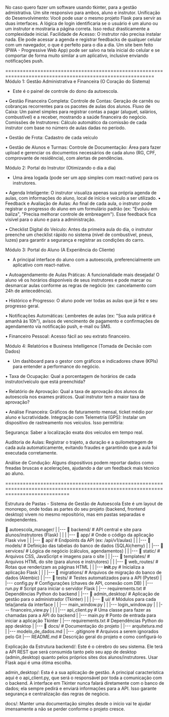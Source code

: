 No caso quero fazer um software usando tkinter, para a gestão admistrativa. Um site responsivo para ambos, aluno e instrutor. Unificação do Desenvolvimento: Você pode usar o mesmo projeto Flask para servir as duas interfaces. A lógica de login identificaria se o usuário é um aluno ou um instrutor e mostraria a página correta. Isso reduz drasticamente a complexidade inicial.
Facilidade de Acesso: O instrutor não precisa instalar nada. Ele pode acessar a agenda e registrar feedbacks de qualquer celular com um navegador, o que é perfeito para o dia a dia.
Um site bem feito (PWA - Progressive Web App) pode ser salvo na tela inicial do celular e se comportar de forma muito similar a um aplicativo, inclusive enviando notificações push.

=========================================================================================================
Módulo 1: Gestão Administrativa e Financeira (O Coração do Sistema)
- Este é o painel de controle do dono da autoescola.

• Gestão Financeira Completa:
Controle de Contas: Geração de carnês ou cobranças recorrentes para os pacotes de aulas dos alunos.
Fluxo de Caixa: Um painel simples para registrar contas a pagar (aluguel, salários, combustível) e a receber, mostrando a saúde financeira do negócio.
Comissões de Instrutores: Cálculo automático da comissão de cada instrutor com base no número de aulas dadas no período.

• Gestão de Frota:
Cadastro de cada veículo

• Gestão de Alunos e Turmas:
Controle de Documentação: Área para fazer upload e gerenciar os documentos necessários de cada aluno (RG, CPF, comprovante de residência), com alertas de pendências.

Módulo 2: Portal do Instrutor (Otimizando o dia a dia)
- Uma área logada (pode ser um app simples com react-native) para os instrutores.

• Agenda Inteligente: O instrutor visualiza apenas sua própria agenda de aulas, com informações do aluno, local de início e veículo a ser utilizado.
• Feedback e Avaliação de Aulas: Ao final de cada aula, o instrutor pode registrar o progresso do aluno em um formulário padrão (ex: "Evoluiu em baliza", "Precisa melhorar controle de embreagem"). Esse feedback fica visível para o aluno e para a administração.

• Checklist Digital do Veículo: Antes da primeira aula do dia, o instrutor preenche um checklist rápido no sistema (nível de combustível, pneus, luzes) para garantir a segurança e registrar as condições do carro.

Módulo 3: Portal do Aluno (A Experiência do Cliente)
- A principal interface do aluno com a autoescola, preferencialmente um aplicativo com react-native.

• Autoagendamento de Aulas Práticas: A funcionalidade mais desejada! O aluno vê os horários disponíveis de seus instrutores e pode marcar ou desmarcar aulas conforme as regras de negócio (ex: cancelamento com 24h de antecedência).

• Histórico e Progresso: O aluno pode ver todas as aulas que já fez e seu progresso geral.

• Notificações Automáticas: Lembretes de aulas (ex: "Sua aula prática é amanhã às 10h"), avisos de vencimento de pagamento e confirmações de agendamento via notificação push, e-mail ou SMS.

• Financeiro Pessoal: Acesso fácil ao seu extrato financeiro.

Módulo 4: Relatórios e Business Intelligence (Tomada de Decisão com Dados)
- Um dashboard para o gestor com gráficos e indicadores chave (KPIs) para entender a performance do negócio.

• Taxa de Ocupação: Qual a porcentagem de horários de cada instrutor/veículo que está preenchida?

• Relatório de Aprovação: Qual a taxa de aprovação dos alunos da autoescola nos exames práticos. Qual instrutor tem a maior taxa de aprovação?

• Análise Financeira: Gráficos de faturamento mensal, ticket médio por aluno e lucratividade.
Integração com Telemetria (GPS): Instalar um dispositivo de rastreamento nos veículos. Isso permitiria:

Segurança: Saber a localização exata dos veículos em tempo real.

Auditoria de Aulas: Registrar o trajeto, a duração e a quilometragem de cada aula automaticamente, evitando fraudes e garantindo que a aula foi executada corretamente.

Análise de Condução: Alguns dispositivos podem reportar dados como freadas bruscas e acelerações, ajudando a dar um feedback mais técnico ao aluno.

==================================================================================================================================

Estrutura de Pastas - Sistema de Gestão de Autoescola
Este é um layout de monorepo, onde todas as partes do seu projeto (backend, frontend desktop) vivem no mesmo repositório, mas em pastas separadas e independentes.

📁 autoescola_manager/
|
|--- 📁 backend/                  # API central e site para alunos/instrutores (Flask)
|    |
|    |--- 📁 app/                 # Onde o código da aplicação Flask vive
|    |    |--- 📁 api/            # Endpoints da API (ex: /api/v1/aulas)
|    |    |--- 📁 models/         # Definição das tabelas do banco de dados (SQLAlchemy)
|    |    |--- 📁 services/       # Lógica de negócio (cálculos, agendamentos)
|    |    |--- 📁 static/         # Arquivos CSS, JavaScript e imagens para o site
|    |    |--- 📁 templates/      # Arquivos HTML do site (para alunos e instrutores)
|    |    |--- 📁 web_routes/     # Rotas que renderizam as páginas HTML
|    |    |--- __init__.py       # Inicializa a aplicação Flask
|    |
|    |--- 📁 migrations/           # Arquivos de migração do banco de dados (Alembic)
|    |--- 📁 tests/               # Testes automatizados para a API (Pytest)
|    |--- config.py             # Configurações (chaves de API, conexão com DB)
|    |--- run.py                # Script para iniciar o servidor Flask
|    |--- requirements.txt      # Dependências Python do backend
|
|--- 📁 admin_desktop/            # Aplicação de gestão para o administrador (Tkinter)
|    |
|    |--- 📁 ui/                  # Módulos para cada tela/janela da interface
|    |    |--- main_window.py
|    |    |--- login_window.py
|    |    |--- financeiro_view.py
|    |
|    |--- api_client.py         # Uma classe para fazer as chamadas para a API do backend
|    |--- main.py               # Ponto de entrada para iniciar a aplicação Tkinter
|    |--- requirements.txt      # Dependências Python do app desktop
|
|--- 📁 docs/                     # Documentação do projeto
|    |--- arquitetura.md
|    |--- modelo_de_dados.md
|
|--- .gitignore                  # Arquivos a serem ignorados pelo Git
|--- README.md                   # Descrição geral do projeto e como configurá-lo

Explicação da Estrutura
backend/: Este é o cérebro do seu sistema. Ele terá a API REST que será consumida tanto pelo seu app de desktop (admin_desktop) quanto pelos próprios sites dos alunos/instrutores. Usar Flask aqui é uma ótima escolha.

admin_desktop/: Esta é a sua aplicação de gestão. A principal característica aqui é o api_client.py, que será o responsável por toda a comunicação com o backend. A interface em Tkinter nunca falará diretamente com o banco de dados; ela sempre pedirá e enviará informações para a API. Isso garante segurança e centralização das regras de negócio.

docs/: Manter uma documentação simples desde o início vai te ajudar imensamente a não se perder conforme o projeto cresce.